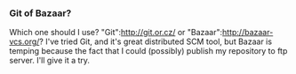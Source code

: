 ### Git of Bazaar?

Which one should I use? "Git":http://git.or.cz/ or "Bazaar":http://bazaar-vcs.org/? I've tried Git, and it's great distributed SCM tool, but Bazaar is temping because the fact that I could (possibly) publish my repository to ftp server. I'll give it a try.

<!-- METADATA: {"time": "2007-12-16 04:02:19", "title": "Git of Bazaar?"} -->
